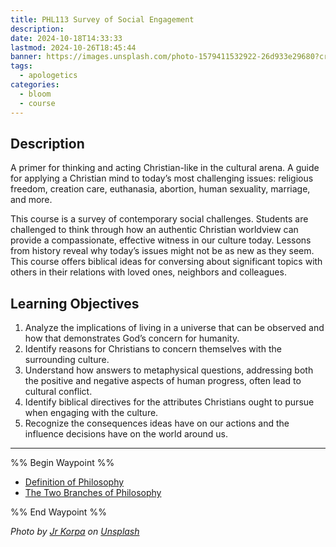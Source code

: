 ```yaml
---
title: PHL113 Survey of Social Engagement
description: 
date: 2024-10-18T14:33:33
lastmod: 2024-10-26T18:45:44
banner: https://images.unsplash.com/photo-1579411532922-26d933e29680?crop=entropy&cs=tinysrgb&fit=max&fm=jpg&ixid=M3wzNjAwOTd8MHwxfHNlYXJjaHwyMnx8bWluZHxlbnwwfDB8fHwxNzI5OTgyOTYxfDA&ixlib=rb-4.0.3&q=80&w=1080
tags:
  - apologetics
categories:
  - bloom
  - course
---
```

  
## Description  
  
A primer for thinking and acting Christian-like in the cultural arena. A guide for applying a Christian mind to today’s most challenging issues: religious freedom, creation care, euthanasia, abortion, human sexuality, marriage, and more.  
  
This course is a survey of contemporary social challenges. Students are challenged to think through how an authentic Christian worldview can provide a compassionate, effective witness in our culture today. Lessons from history reveal why today’s issues might not be as new as they seem. This course offers biblical ideas for conversing about significant topics with others in their relations with loved ones, neighbors and colleagues.  
  
## Learning Objectives  
  
1. Analyze the implications of living in a universe that can be observed and how that demonstrates God’s concern for humanity.  
2. Identify reasons for Christians to concern themselves with the surrounding culture.  
3. Understand how answers to metaphysical questions, addressing both the positive and negative aspects of human progress, often lead to cultural conflict.  
4. Identify biblical directives for the attributes Christians ought to pursue when engaging with the culture.  
5. Recognize the consequences ideas have on our actions and the influence decisions have on the world around us.  
  
---  
  
%% Begin Waypoint %%  
- [Definition of Philosophy](./Definition%20of%20Philosophy.md)  
- [The Two Branches of Philosophy](./The%20Two%20Branches%20of%20Philosophy.md)  
  
%% End Waypoint %%  
  
  
*Photo by [Jr Korpa](https://unsplash.com/@jrkorpa?utm_source=Obsidian%20Image%20Inserter%20Plugin&utm_medium=referral) on [Unsplash](https://unsplash.com/?utm_source=Obsidian%20Image%20Inserter%20Plugin&utm_medium=referral)*  
